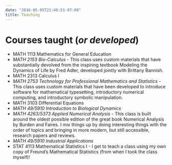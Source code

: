 ```yaml
---
date: "2016-05-05T21:48:51-07:00"
title: Teaching
---
```


# Courses taught (_or developed_)
* MATH 1113 Mathematics for General Education
* _MATH 2153 Bio-Calculus_ - This class uses custom materials that have
substantially devolved from the inspiring textbook Modeling the Dynamics
of Life by Fred Adler, developed jointly with Brittany Bannish.
* MATH 2313 Calculus I
* _MATH 2753 Technology for Professional Mathematics and Statistics_ -
This class uses custom materials that have been developed to introduce
software for mathematical typesetting, introductory numerical computing,
and introductory symbolic manipulation.
* MATH 3103 Differential Equations
* _MATH 49/5910 Introduction to Biological Dynamics_
* _MATH 4263/5373 Applied Numerical Analysis_ - This class is built around
the oldest possible edition of the great book Numerical Analysis
by Burden and Faires. I mix things up by doing interesting things
with the order of topics and bringing in more modern, but still
accessible, research papers and reviews.
* _MATH 49/5910 Industrial Applications_
* STAT 4113 Mathematical Statistics I - I get to teach a class using my
own copy of Freund’s Mathematical Statistics (from when I took the class
myself)!